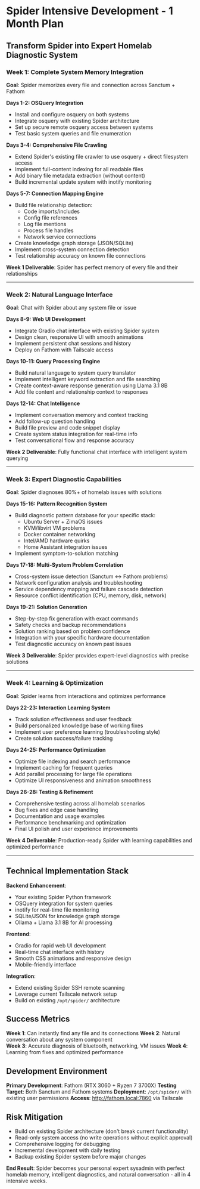 # Spider Intensive Development - 1 Month Plan
## Transform Spider into Expert Homelab Diagnostic System

### **Week 1: Complete System Memory Integration**
**Goal**: Spider memorizes every file and connection across Sanctum + Fathom

**Days 1-2: OSQuery Integration**
- Install and configure osquery on both systems
- Integrate osquery with existing Spider architecture
- Set up secure remote osquery access between systems
- Test basic system queries and file enumeration

**Days 3-4: Comprehensive File Crawling**
- Extend Spider's existing file crawler to use osquery + direct filesystem access
- Implement full-content indexing for all readable files
- Add binary file metadata extraction (without content)
- Build incremental update system with inotify monitoring

**Days 5-7: Connection Mapping Engine**
- Build file relationship detection:
  - Code imports/includes
  - Config file references  
  - Log file mentions
  - Process file handles
  - Network service connections
- Create knowledge graph storage (JSON/SQLite)
- Implement cross-system connection detection
- Test relationship accuracy on known file connections

**Week 1 Deliverable**: Spider has perfect memory of every file and their relationships

---

### **Week 2: Natural Language Interface**
**Goal**: Chat with Spider about any system file or issue

**Days 8-9: Web UI Development**
- Integrate Gradio chat interface with existing Spider system
- Design clean, responsive UI with smooth animations
- Implement persistent chat sessions and history
- Deploy on Fathom with Tailscale access

**Days 10-11: Query Processing Engine**
- Build natural language to system query translator
- Implement intelligent keyword extraction and file searching
- Create context-aware response generation using Llama 3.1 8B
- Add file content and relationship context to responses

**Days 12-14: Chat Intelligence**
- Implement conversation memory and context tracking
- Add follow-up question handling
- Build file preview and code snippet display
- Create system status integration for real-time info
- Test conversational flow and response accuracy

**Week 2 Deliverable**: Fully functional chat interface with intelligent system querying

---

### **Week 3: Expert Diagnostic Capabilities**
**Goal**: Spider diagnoses 80%+ of homelab issues with solutions

**Days 15-16: Pattern Recognition System**
- Build diagnostic pattern database for your specific stack:
  - Ubuntu Server + ZimaOS issues
  - KVM/libvirt VM problems
  - Docker container networking
  - Intel/AMD hardware quirks
  - Home Assistant integration issues
- Implement symptom-to-solution matching

**Days 17-18: Multi-System Problem Correlation**
- Cross-system issue detection (Sanctum ↔ Fathom problems)
- Network configuration analysis and troubleshooting
- Service dependency mapping and failure cascade detection
- Resource conflict identification (CPU, memory, disk, network)

**Days 19-21: Solution Generation**
- Step-by-step fix generation with exact commands
- Safety checks and backup recommendations  
- Solution ranking based on problem confidence
- Integration with your specific hardware documentation
- Test diagnostic accuracy on known past issues

**Week 3 Deliverable**: Spider provides expert-level diagnostics with precise solutions

---

### **Week 4: Learning & Optimization**
**Goal**: Spider learns from interactions and optimizes performance

**Days 22-23: Interaction Learning System**
- Track solution effectiveness and user feedback
- Build personalized knowledge base of working fixes
- Implement user preference learning (troubleshooting style)
- Create solution success/failure tracking

**Days 24-25: Performance Optimization**
- Optimize file indexing and search performance
- Implement caching for frequent queries
- Add parallel processing for large file operations
- Optimize UI responsiveness and animation smoothness

**Days 26-28: Testing & Refinement**
- Comprehensive testing across all homelab scenarios
- Bug fixes and edge case handling
- Documentation and usage examples
- Performance benchmarking and optimization
- Final UI polish and user experience improvements

**Week 4 Deliverable**: Production-ready Spider with learning capabilities and optimized performance

---

## Technical Implementation Stack

**Backend Enhancement**:
- Your existing Spider Python framework
- OSQuery integration for system queries
- inotify for real-time file monitoring
- SQLite/JSON for knowledge graph storage
- Ollama + Llama 3.1 8B for AI processing

**Frontend**:
- Gradio for rapid web UI development
- Real-time chat interface with history
- Smooth CSS animations and responsive design
- Mobile-friendly interface

**Integration**:
- Extend existing Spider SSH remote scanning
- Leverage current Tailscale network setup
- Build on existing `/opt/spider/` architecture

## Success Metrics

**Week 1**: Can instantly find any file and its connections
**Week 2**: Natural conversation about any system component  
**Week 3**: Accurate diagnosis of bluetooth, networking, VM issues
**Week 4**: Learning from fixes and optimized performance

## Development Environment

**Primary Development**: Fathom (RTX 3060 + Ryzen 7 3700X)
**Testing Target**: Both Sanctum and Fathom systems
**Deployment**: `/opt/spider/` with existing user permissions
**Access**: http://fathom.local:7860 via Tailscale

## Risk Mitigation

- Build on existing Spider architecture (don't break current functionality)
- Read-only system access (no write operations without explicit approval)
- Comprehensive logging for debugging
- Incremental development with daily testing
- Backup existing Spider system before major changes

**End Result**: Spider becomes your personal expert sysadmin with perfect homelab memory, intelligent diagnostics, and natural conversation - all in 4 intensive weeks.